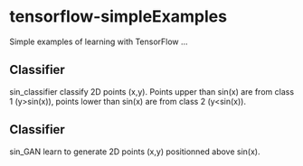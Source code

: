 # tensorflow-simpleExamples
Simple examples of learning with TensorFlow ...

## Classifier
sin_classifier classify 2D points (x,y). Points upper than sin(x) are from class 1 (y>sin(x)), points lower than sin(x) are from class 2 (y<sin(x)).


## Classifier
sin_GAN learn to generate 2D points (x,y) positionned above sin(x).
